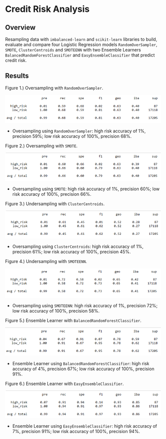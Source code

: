 # Credit Risk Analysis

## Overview
Resampling data with `imbalanced-learn` and `scikit-learn` libraries to build, evaluate and compare four Logistic Regression models `RandomOverSampler`, `SMOTE`, `ClusterCentroids` and `SMOTEENN` with two Ensemble Learners `BalancedRandomForestClassifier` and `EasyEnsembleClassifier` that predict credit risk.

## Results

Figure 1.) Oversampling with `RandomOverSampler`.

![](Resources/Fig1.png)

* Oversampling using `RandomOverSampler`: high risk accuracy of 1%, precision 59%; low risk accuracy of 100%, precision 68%.


Figure 2.) Oversampling with `SMOTE`.

![](Resources/Fig2.png)

* Oversampling using `SMOTE`: high risk accuracy of 1%, precision 60%; low risk accuracy of 100%, precision 66%.


Figure 3.) Undersampling with `ClusterCentroids`.

![](Resources/Fig3.png)

* Oversampling using `ClusterCentroids`: high risk accuracy of 1%, precision 61%; low risk accuracy of 100%, precision 45%.


Figure 4.) Undersampling with `SMOTEENN`.

![](Resources/Fig4.png)

* Oversampling using `SMOTEENN`: high risk accuracy of 1%, precision 72%; low risk accuracy of 100%, precision 58%.


Figure 5.) Ensemble Learner with `BalancedRandomForestClassifier`.

![](Resources/Fig5.png)

* Ensemble Learner using `BalancedRandomForestClassifier`: high risk accuracy of 4%, precision 67%; low risk accuracy of 100%, precision 91%.


Figure 6.) Ensemble Learner with `EasyEnsembleClassifier`.

![](Resources/Fig6.png)

* Ensemble Learner using `EasyEnsembleClassifier`: high risk accuracy of 7%, precision 91%; low risk accuracy of 100%, precision 94%.

